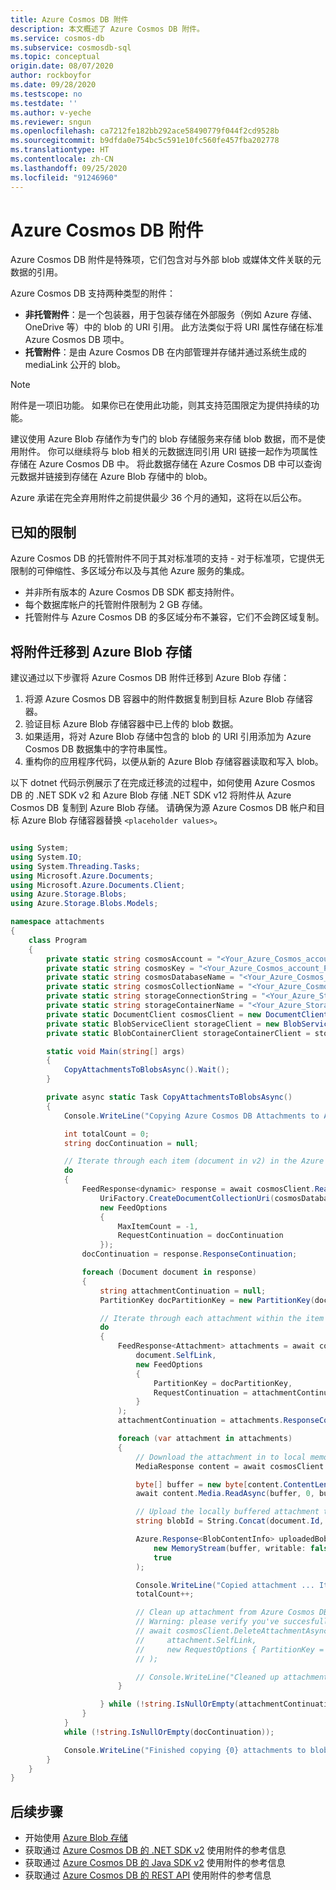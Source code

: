 ```yaml
---
title: Azure Cosmos DB 附件
description: 本文概述了 Azure Cosmos DB 附件。
ms.service: cosmos-db
ms.subservice: cosmosdb-sql
ms.topic: conceptual
origin.date: 08/07/2020
author: rockboyfor
ms.date: 09/28/2020
ms.testscope: no
ms.testdate: ''
ms.author: v-yeche
ms.reviewer: sngun
ms.openlocfilehash: ca7212fe182bb292ace58490779f044f2cd9528b
ms.sourcegitcommit: b9dfda0e754bc5c591e10fc560fe457fba202778
ms.translationtype: HT
ms.contentlocale: zh-CN
ms.lasthandoff: 09/25/2020
ms.locfileid: "91246960"
---
```

<!--Verified Successfully: Character Only-->
# <a name="azure-cosmos-db-attachments"></a>Azure Cosmos DB 附件

Azure Cosmos DB 附件是特殊项，它们包含对与外部 blob 或媒体文件关联的元数据的引用。

Azure Cosmos DB 支持两种类型的附件：

* **非托管附件**：是一个包装器，用于包装存储在外部服务（例如 Azure 存储、OneDrive 等）中的 blob 的 URI 引用。 此方法类似于将 URI 属性存储在标准 Azure Cosmos DB 项中。
* **托管附件**：是由 Azure Cosmos DB 在内部管理并存储并通过系统生成的 mediaLink 公开的 blob。

> [!NOTE]
> 附件是一项旧功能。 如果你已在使用此功能，则其支持范围限定为提供持续的功能。
> 
> 建议使用 Azure Blob 存储作为专门的 blob 存储服务来存储 blob 数据，而不是使用附件。 你可以继续将与 blob 相关的元数据连同引用 URI 链接一起作为项属性存储在 Azure Cosmos DB 中。 将此数据存储在 Azure Cosmos DB 中可以查询元数据并链接到存储在 Azure Blob 存储中的 blob。
> 
> Azure 承诺在完全弃用附件之前提供最少 36 个月的通知，这将在以后公布。

## <a name="known-limitations"></a>已知的限制

Azure Cosmos DB 的托管附件不同于其对标准项的支持 - 对于标准项，它提供无限制的可伸缩性、多区域分布以及与其他 Azure 服务的集成。

- 并非所有版本的 Azure Cosmos DB SDK 都支持附件。
- 每个数据库帐户的托管附件限制为 2 GB 存储。
- 托管附件与 Azure Cosmos DB 的多区域分布不兼容，它们不会跨区域复制。

## <a name="migrating-attachments-to-azure-blob-storage"></a>将附件迁移到 Azure Blob 存储

建议通过以下步骤将 Azure Cosmos DB 附件迁移到 Azure Blob 存储：

1. 将源 Azure Cosmos DB 容器中的附件数据复制到目标 Azure Blob 存储容器。
2. 验证目标 Azure Blob 存储容器中已上传的 blob 数据。
3. 如果适用，将对 Azure Blob 存储中包含的 blob 的 URI 引用添加为 Azure Cosmos DB 数据集中的字符串属性。
4. 重构你的应用程序代码，以便从新的 Azure Blob 存储容器读取和写入 blob。

以下 dotnet 代码示例展示了在完成迁移流的过程中，如何使用 Azure Cosmos DB 的 .NET SDK v2 和 Azure Blob 存储 .NET SDK v12 将附件从 Azure Cosmos DB 复制到 Azure Blob 存储。 请确保为源 Azure Cosmos DB 帐户和目标 Azure Blob 存储容器替换 `<placeholder values>`。

```csharp

using System;
using System.IO;
using System.Threading.Tasks;
using Microsoft.Azure.Documents;
using Microsoft.Azure.Documents.Client;
using Azure.Storage.Blobs;
using Azure.Storage.Blobs.Models;

namespace attachments
{
    class Program
    {
        private static string cosmosAccount = "<Your_Azure_Cosmos_account_URI>";
        private static string cosmosKey = "<Your_Azure_Cosmos_account_PRIMARY_KEY>";
        private static string cosmosDatabaseName = "<Your_Azure_Cosmos_database>";
        private static string cosmosCollectionName = "<Your_Azure_Cosmos_collection>";
        private static string storageConnectionString = "<Your_Azure_Storage_connection_string>";
        private static string storageContainerName = "<Your_Azure_Storage_container_name>";
        private static DocumentClient cosmosClient = new DocumentClient(new Uri(cosmosAccount), cosmosKey);
        private static BlobServiceClient storageClient = new BlobServiceClient(storageConnectionString);
        private static BlobContainerClient storageContainerClient = storageClient.GetBlobContainerClient(storageContainerName);

        static void Main(string[] args)
        {
            CopyAttachmentsToBlobsAsync().Wait();
        }

        private async static Task CopyAttachmentsToBlobsAsync()
        {
            Console.WriteLine("Copying Azure Cosmos DB Attachments to Azure Blob Storage ...");

            int totalCount = 0;
            string docContinuation = null;

            // Iterate through each item (document in v2) in the Azure Cosmos DB container (collection in v2) to look for attachments.
            do
            {
                FeedResponse<dynamic> response = await cosmosClient.ReadDocumentFeedAsync(
                    UriFactory.CreateDocumentCollectionUri(cosmosDatabaseName, cosmosCollectionName),
                    new FeedOptions
                    {
                        MaxItemCount = -1,
                        RequestContinuation = docContinuation
                    });
                docContinuation = response.ResponseContinuation;

                foreach (Document document in response)
                {
                    string attachmentContinuation = null;
                    PartitionKey docPartitionKey = new PartitionKey(document.Id);

                    // Iterate through each attachment within the item (if any).
                    do
                    {
                        FeedResponse<Attachment> attachments = await cosmosClient.ReadAttachmentFeedAsync(
                            document.SelfLink,
                            new FeedOptions
                            {
                                PartitionKey = docPartitionKey,
                                RequestContinuation = attachmentContinuation
                            }
                        );
                        attachmentContinuation = attachments.ResponseContinuation;

                        foreach (var attachment in attachments)
                        {
                            // Download the attachment in to local memory.
                            MediaResponse content = await cosmosClient.ReadMediaAsync(attachment.MediaLink);

                            byte[] buffer = new byte[content.ContentLength];
                            await content.Media.ReadAsync(buffer, 0, buffer.Length);

                            // Upload the locally buffered attachment to blob storage
                            string blobId = String.Concat(document.Id, "-", attachment.Id);

                            Azure.Response<BlobContentInfo> uploadedBob = await storageContainerClient.GetBlobClient(blobId).UploadAsync(
                                new MemoryStream(buffer, writable: false),
                                true
                            );

                            Console.WriteLine("Copied attachment ... Item Id: {0} , Attachment Id: {1}, Blob Id: {2}", document.Id, attachment.Id, blobId);
                            totalCount++;

                            // Clean up attachment from Azure Cosmos DB.
                            // Warning: please verify you've succesfully migrated attachments to blog storage prior to cleaning up Azure Cosmos DB.
                            // await cosmosClient.DeleteAttachmentAsync(
                            //     attachment.SelfLink,
                            //     new RequestOptions { PartitionKey = docPartitionKey }
                            // );

                            // Console.WriteLine("Cleaned up attachment ... Document Id: {0} , Attachment Id: {1}", document.Id, attachment.Id);
                        }

                    } while (!string.IsNullOrEmpty(attachmentContinuation));
                }
            }
            while (!string.IsNullOrEmpty(docContinuation));

            Console.WriteLine("Finished copying {0} attachments to blob storage", totalCount);
        }
    }
}

```

## <a name="next-steps"></a>后续步骤

- 开始使用 [Azure Blob 存储](/storage/blobs/storage-quickstart-blobs-dotnet)
- 获取通过 [Azure Cosmos DB 的 .NET SDK v2](https://docs.azure.cn/dotnet/api/microsoft.azure.documents.attachment) 使用附件的参考信息
- 获取通过 [Azure Cosmos DB 的 Java SDK v2](https://docs.azure.cn/java/api/com.microsoft.azure.documentdb.attachment) 使用附件的参考信息
- 获取通过 [Azure Cosmos DB 的 REST API](https://docs.microsoft.com/rest/api/cosmos-db/attachments) 使用附件的参考信息

<!-- Update_Description: new article about attachments -->
<!--NEW.date: 09/28/2020-->